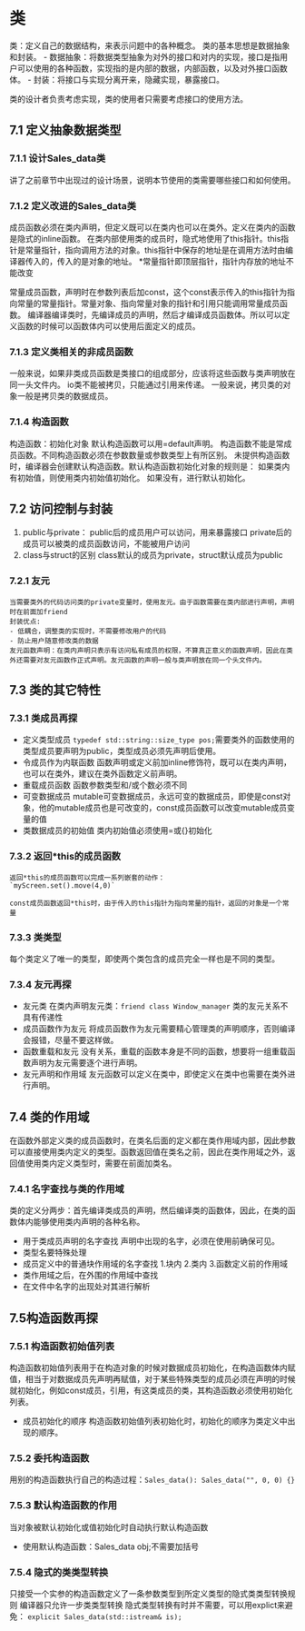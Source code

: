 # 类
类：定义自己的数据结构，来表示问题中的各种概念。
类的基本思想是数据抽象和封装。
    - 数据抽象：将数据类型抽象为对外的接口和对内的实现，接口是指用户可以使用的各种函数，实现指的是内部的数据，内部函数，以及对外接口函数体。
    - 封装：将接口与实现分离开来，隐藏实现，暴露接口。
    
类的设计者负责考虑实现，类的使用者只需要考虑接口的使用方法。

## 7.1 定义抽象数据类型

### 7.1.1 设计Sales_data类
讲了之前章节中出现过的设计场景，说明本节使用的类需要哪些接口和如何使用。
### 7.1.2 定义改进的Sales_data类
成员函数必须在类内声明，但定义既可以在类内也可以在类外。定义在类内的函数是隐式的inline函数。
在类内部使用类的成员时，隐式地使用了this指针。this指针是常量指针，指向调用方法的对象。this指针中保存的地址是在调用方法时由编译器传入的，传入的是对象的地址。
    *常量指针即顶层指针，指针内存放的地址不能改变
    
常量成员函数，声明时在参数列表后加const，这个const表示传入的this指针为指向常量的常量指针。常量对象、指向常量对象的指针和引用只能调用常量成员函数。
编译器编译类时，先编译成员的声明，然后才编译成员函数体。所以可以定义函数的时候可以函数体内可以使用后面定义的成员。
### 7.1.3 定义类相关的非成员函数
一般来说，如果非类成员函数是类接口的组成部分，应该将这些函数与类声明放在同一头文件内。
io类不能被拷贝，只能通过引用来传递。
一般来说，拷贝类的对象一般是拷贝类的数据成员。

### 7.1.4 构造函数
构造函数：初始化对象
默认构造函数可以用=default声明。
构造函数不能是常成员函数。不同构造函数必须在参数数量或参数类型上有所区别。
未提供构造函数时，编译器会创建默认构造函数。默认构造函数初始化对象的规则是：
如果类内有初始值，则使用类内初始值初始化。
如果没有，进行默认初始化。
        
## 7.2 访问控制与封装
1. public与private：
    public后的成员用户可以访问，用来暴露接口
    private后的成员可以被类的成员函数访问，不能被用户访问
2. class与struct的区别
    class默认的成员为private，struct默认成员为public
### 7.2.1 友元
    当需要类外的代码访问类的private变量时，使用友元。由于函数需要在类内部进行声明，声明时在前面加friend
    封装优点:
    - 低耦合，调整类的实现时，不需要修改用户的代码
    - 防止用户随意修改类的数据
    友元函数声明：在类内声明只表示有访问私有成员的权限，不算真正意义的函数声明，因此在类外还需要对友元函数作正式声明。友元函数的声明一般与类声明放在同一个头文件内。
## 7.3 类的其它特性
### 7.3.1 类成员再探
- 定义类型成员
    `typedef std::string::size_type pos;`需要类外的函数使用的类型成员要声明为public，类型成员必须先声明后使用。
- 令成员作为内联函数
    函数声明或定义前加inline修饰符，既可以在类内声明，也可以在类外，建议在类外函数定义前声明。
- 重载成员函数
    函数参数类型和/或个数必须不同
- 可变数据成员
    mutable可变数据成员，永远可变的数据成员，即使是const对象，他的mutable成员也是可改变的，const成员函数可以改变mutable成员变量的值
- 类数据成员的初始值
    类内初始值必须使用=或{}初始化
### 7.3.2 返回*this的成员函数
    返回*this的成员函数可以完成一系列嵌套的动作：
    `myScreen.set().move(4,0)`
    
    const成员函数返回*this时，由于传入的this指针为指向常量的指针，返回的对象是一个常量
### 7.3.3 类类型
每个类定义了唯一的类型，即使两个类包含的成员完全一样也是不同的类型。
### 7.3.4 友元再探
- 友元类
    在类内声明友元类：`friend class Window_manager`
    类的友元关系不具有传递性
- 成员函数作为友元
    将成员函数作为友元需要精心管理类的声明顺序，否则编译会报错，尽量不要这样做。
- 函数重载和友元
    没有关系，重载的函数本身是不同的函数，想要将一组重载函数声明为友元需要逐个进行声明。
- 友元声明和作用域
    友元函数可以定义在类中，即使定义在类中也需要在类外进行声明。
## 7.4 类的作用域
在函数外部定义类的成员函数时，在类名后面的定义都在类作用域内部，因此参数可以直接使用类内定义的类型。函数返回值在类名之前，因此在类作用域之外，返回值使用类内定义类型时，需要在前面加类名。
### 7.4.1 名字查找与类的作用域
类的定义分两步：首先编译类成员的声明，然后编译类的函数体，因此，在类的函数体内能够使用类内声明的各种名称。
- 用于类成员声明的名字查找
    声明中出现的名字，必须在使用前确保可见。
- 类型名要特殊处理
- 成员定义中的普通块作用域的名字查找
    1.块内 2.类内 3.函数定义前的作用域
- 类作用域之后，在外围的作用域中查找
- 在文件中名字的出现处对其进行解析
## 7.5构造函数再探
### 7.5.1 构造函数初始值列表
构造函数初始值列表用于在构造对象的时候对数据成员初始化，在构造函数体内赋值，相当于对数据成员先声明再赋值，对于某些特殊类型的成员必须在声明的时候就初始化，例如const成员，引用，有这类成员的类，其构造函数必须使用初始化列表。
- 成员初始化的顺序
    构造函数初始值列表初始化时，初始化的顺序为类定义中出现的顺序。
### 7.5.2 委托构造函数
用别的构造函数执行自己的构造过程：`Sales_data(): Sales_data("", 0, 0) {}`
### 7.5.3 默认构造函数的作用
当对象被默认初始化或值初始化时自动执行默认构造函数
- 使用默认构造函数：Sales_data obj;不需要加括号
### 7.5.4 隐式的类类型转换
只接受一个实参的构造函数定义了一条参数类型到所定义类型的隐式类类型转换规则
编译器只允许一步类类型转换
隐式类型转换有时并不需要，可以用explict来避免： `explicit Sales_data(std::istream& is);`



